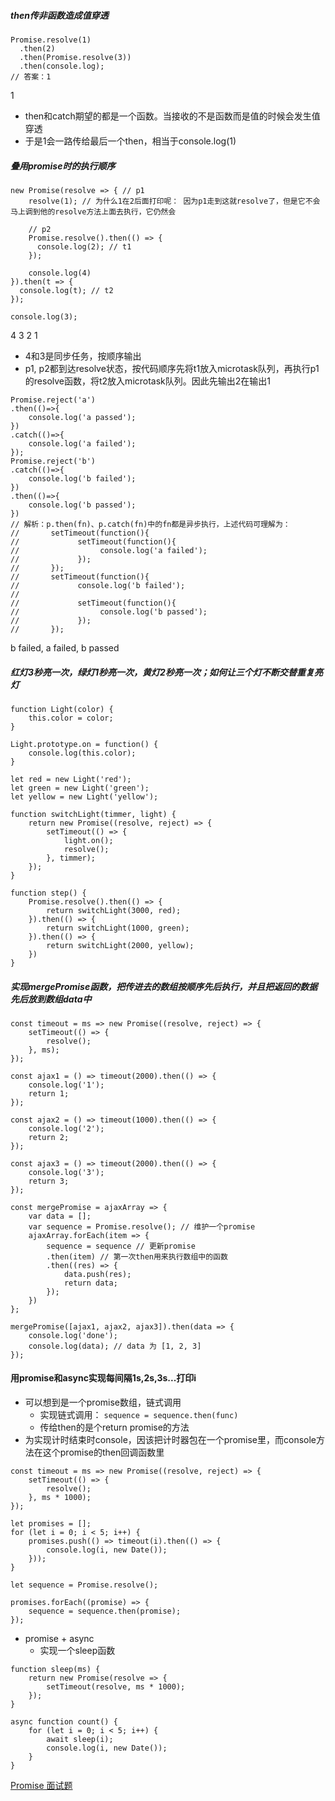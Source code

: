 ##### then传非函数造成值穿透  
```
Promise.resolve(1)
  .then(2)
  .then(Promise.resolve(3))
  .then(console.log);
// 答案：1
``` 
1
- then和catch期望的都是一个函数。当接收的不是函数而是值的时候会发生值穿透
- 于是1会一路传给最后一个then，相当于console.log(1)

##### 叠用promise时的执行顺序    
```
new Promise(resolve => { // p1
    resolve(1); // 为什么1在2后面打印呢： 因为p1走到这就resolve了，但是它不会马上调到他的resolve方法上面去执行，它仍然会
    
    // p2
    Promise.resolve().then(() => {
      console.log(2); // t1
    });

    console.log(4)
}).then(t => {
  console.log(t); // t2
});

console.log(3);
```  
4 3 2 1
- 4和3是同步任务，按顺序输出
- p1, p2都到达resolve状态，按代码顺序先将t1放入microtask队列，再执行p1的resolve函数，将t2放入microtask队列。因此先输出2在输出1

```
Promise.reject('a')
.then(()=>{  
	console.log('a passed'); 
})
.catch(()=>{  
	console.log('a failed'); 
});  
Promise.reject('b')
.catch(()=>{  
	console.log('b failed'); 
})
.then(()=>{  
	console.log('b passed');
})
// 解析：p.then(fn)、p.catch(fn)中的fn都是异步执行，上述代码可理解为：
//       setTimeout(function(){
//             setTimeout(function(){
//                  console.log('a failed'); 
//             });  
//       });
//       setTimeout(function(){
//             console.log('b failed');
//
//             setTimeout(function(){
//                  console.log('b passed'); 
//             });
//       });
```
b failed, a failed, b passed

##### 红灯3秒亮一次，绿灯1秒亮一次，黄灯2秒亮一次；如何让三个灯不断交替重复亮灯
```
function Light(color) {
    this.color = color;
}

Light.prototype.on = function() {
    console.log(this.color);
}

let red = new Light('red');
let green = new Light('green');
let yellow = new Light('yellow');

function switchLight(timmer, light) {
    return new Promise((resolve, reject) => {
        setTimeout(() => {
            light.on();
            resolve();
        }, timmer);
    });
}

function step() {
    Promise.resolve().then(() => {
        return switchLight(3000, red);
    }).then(() => {
        return switchLight(1000, green);
    }).then(() => {
        return switchLight(2000, yellow);
    })
}
```

##### 实现mergePromise函数，把传进去的数组按顺序先后执行，并且把返回的数据先后放到数组data中
```
const timeout = ms => new Promise((resolve, reject) => {
    setTimeout(() => {
        resolve();
    }, ms);
});

const ajax1 = () => timeout(2000).then(() => {
    console.log('1');
    return 1;
});

const ajax2 = () => timeout(1000).then(() => {
    console.log('2');
    return 2;
});

const ajax3 = () => timeout(2000).then(() => {
    console.log('3');
    return 3;
});

const mergePromise = ajaxArray => {
	var data = [];
	var sequence = Promise.resolve(); // 维护一个promise
	ajaxArray.forEach(item => {
		sequence = sequence // 更新promise
		.then(item) // 第一次then用来执行数组中的函数
		.then((res) => {
			data.push(res);
			return data;
		});
	})
};

mergePromise([ajax1, ajax2, ajax3]).then(data => {
    console.log('done');
    console.log(data); // data 为 [1, 2, 3]
});
```

#### 用promise和async实现每间隔1s,2s,3s...打印i
- 可以想到是一个promise数组，链式调用
  - 实现链式调用： ```sequence = sequence.then(func)```
  - 传给then的是个return promise的方法
- 为实现计时结束时console，因该把计时器包在一个promise里，而console方法在这个promise的then回调函数里
```
const timeout = ms => new Promise((resolve, reject) => {
	setTimeout(() => {
		resolve();
	}, ms * 1000);
});

let promises = [];
for (let i = 0; i < 5; i++) {
	promises.push(() => timeout(i).then(() => {
		console.log(i, new Date());
	}));
}

let sequence = Promise.resolve();

promises.forEach((promise) => {
	sequence = sequence.then(promise);
});
```
- promise + async
  - 实现一个sleep函数
```
function sleep(ms) {
	return new Promise(resolve => {
		setTimeout(resolve, ms * 1000);
	});
}

async function count() {
	for (let i = 0; i < 5; i++) {
		await sleep(i);
		console.log(i, new Date());
	}
}
```

[Promise 面试题](https://segmentfault.com/a/1190000016848192)